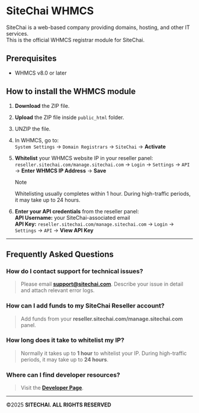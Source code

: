 # SiteChai WHMCS

SiteChai is a web-based company providing domains, hosting, and other IT services.  
This is the official WHMCS registrar module for SiteChai.

## Prerequisites
- WHMCS v8.0 or later

## How to install the WHMCS module

1. **Download** the ZIP file.
2. **Upload** the ZIP file inside `public_html` folder.
3. UNZIP the file.
4. In WHMCS, go to:  
   `System Settings` → `Domain Registrars` → `SiteChai` → **Activate**
5. **Whitelist** your WHMCS website IP in your reseller panel:  
   `reseller.sitechai.com/manage.sitechai.com` → `Login` → `Settings` → `API` → **Enter WHMCS IP Address** → **Save**

   > [!NOTE]
   > Whitelisting usually completes within 1 hour. During high-traffic periods, it may take up to 24 hours.

6. **Enter your API credentials** from the reseller panel:  
   **API Username:** your SiteChai-associated email  
   **API Key:** `reseller.sitechai.com/manage.sitechai.com` → `Login` → `Settings` → `API` → **View API Key**

---

## Frequently Asked Questions

### How do I contact support for technical issues?
> Please email **support@sitechai.com**. Describe your issue in detail and attach relevant error logs.

### How can I add funds to my SiteChai Reseller account?
> Add funds from your **reseller.sitechai.com/manage.sitechai.com** panel.

### How long does it take to whitelist my IP?
> Normally it takes up to **1 hour** to whitelist your IP. During high-traffic periods, it may take up to **24 hours**.

### Where can I find developer resources?
> Visit the **[Developer Page](https://sitechai.com)**.

---

©2025 **SITECHAI. ALL RIGHTS RESERVED**
